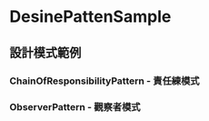 # DesinePattenSample
## 設計模式範例
### ChainOfResponsibilityPattern - 責任練模式
### ObserverPattern - 觀察者模式
